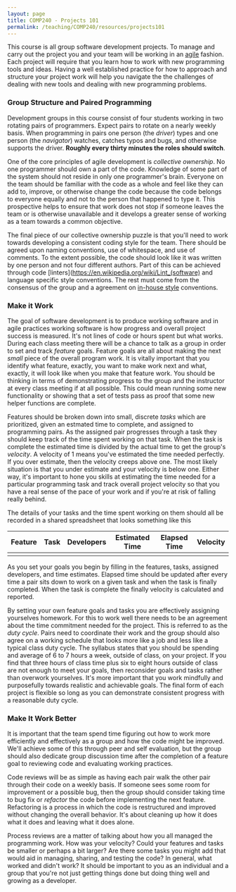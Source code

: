 ```yaml
---
layout: page
title: COMP240 - Projects 101
permalink: /teaching/COMP240/resources/projects101
---
```


This course is all group software development projects. To manage and carry out the project you and your team will be working in an [agile](https://en.wikipedia.org/wiki/Agile_software_development#The_Agile_Manifesto) fashion.  Each project will require that you learn how to work with new programming tools and ideas. Having a well established practice for how to approach and structure your project work will help you navigate the the challenges of dealing with new tools and dealing with new programming problems.

### Group Structure and Paired Programming

Development groups in this course consist of four students working in two rotating pairs of programmers. Expect pairs to rotate on a nearly weekly basis.  When programming in pairs one person (the *driver*) types and one person (the *navigator*) watches, catches typos and bugs, and otherwise supports the driver. **Roughly every thirty minutes the roles should switch**.

One of the core principles of agile development is *collective ownership*. No one programmer should own a part of the code. Knowledge of some part of the system should not reside in only one programmer's brain. Everyone on the team should be familiar with the code as a whole and feel like they can add to, improve, or otherwise change the code because the code belongs to everyone equally and not to the person that happened to type it. This prospective helps to ensure that work does not stop if someone leaves the team or is otherwise unavailable and it develops a greater sense of working as a team towards a common objective.

The final piece of our collective ownership puzzle is that you'll need to work towards developing a consistent coding style for the team. There should be agreed upon naming conventions, use of whitespace, and use of comments.  To the extent possible, the code should look like it was written by one person and not four different authors. Part of this can be achieved through code [linters](https://en.wikipedia.org/wiki/Lint_(software) and language specific style conventions. The rest must come from the consensus of the group and a agreement on [in-house style](https://google.github.io/styleguide/) conventions.

### Make it Work

The goal of software development is to produce working software and in agile practices working software is how progress and overall project success is measured.  It's not lines of code or hours spent but what works. During each class meeting there will be a chance to talk as a group in order to set and track *feature* goals. Feature goals are all about making the next *small* piece of the overall program work. It is vitally important that you identify what feature, exactly, you want to make work next and what, exactly, it will look like when you make that feature work.  You should be thinking in terms of demonstrating progress to the group and the instructor at every class meeting if at all possible. This could mean running some new functionality or showing that a set of tests pass as proof that some new helper functions are complete.

Features should be broken down into small, discrete *tasks* which are prioritized, given an estmated time to complete, and assigned to programming pairs. As the assigned pair progresses through a task they should keep track of the time spent working on that task. When the task is complete the estimated time is divided by the actual time to get the group's *velocity*. A velocity of 1 means you've estimated the time needed perfectly. If you over estimate, then the velocity creeps above one. The most likely situation is that you under estimate and your velocity is below one. Either way, it's important to hone you skills at estimating the time needed for a particular programming task and track overall project velocity so that you have a real sense of the pace of your work and if you're at risk of falling really behind.

The details of your tasks and the time spent working on them should all be recorded in a shared spreadsheet that looks something like this

| Feature | Task | Developers | Estimated Time | Elapsed Time | Velocity |
| :--: | :--: | :--: | :--: | :--: | :--: |
| | | | | | |


As you set your goals you begin by filling in the features, tasks, assigned developers, and time estimates. Elapsed time should be updated after every time a pair sits down to work on a given task and when the task is finally completed.  When the task is complete the finally velocity is calculated and reported.


By setting your own feature goals and tasks you are effectively assigning yourselves homework. For this to work well there needs to be an agreement about the time commitment needed for the project. This is referred to as the *duty cycle*. Pairs need to coordinate their work and the group should also agree on a working schedule that looks more like a job and less like a typical class duty cycle. The syllabus states that you should be spending and average of 6 to 7 hours a week, outside of class, on your project.  If you find that three hours of class time plus six to eight hours outside of class are not enough to meet your goals, then reconsider goals and tasks rather than overwork yourselves. It's more important that you work mindfully and purposefully towards realistic and achievable goals. The final form of each project is flexible so long as you can demonstrate consistent progress with a reasonable duty cycle.

### Make It Work Better

It is important that the team spend time figuring out how to work more efficiently and effectively as a group and how the code might be improved. We'll achieve some of this through peer and self evaluation, but the group should also dedicate group discussion time after the completion of a feature goal to reviewing code and evaluating working practices.

Code reviews will be as simple as having each pair walk the other pair through their code on a weekly basis. If someone sees some room for improvement or a possible bug, then the group should consider taking time to bug fix or *refactor* the code before implementing the next feature. Refactoring is a process in which the code is restructured and improved without changing the overall behavior. It's about cleaning up how it does what it does and leaving what it does alone.

Process reviews are a matter of talking about how you all managed the programming work. How was your velocity? Could your features and tasks be smaller or perhaps a bit larger?  Are there some tasks you might add that would aid in managing, sharing, and testing the code? In general, what worked and didn't work? It should be important to you as an individual and a group that you're not just getting things done but doing thing well and growing as a developer.
